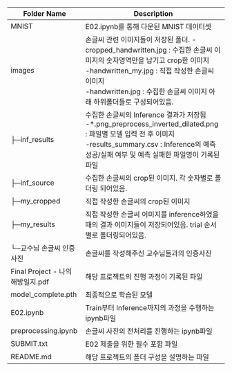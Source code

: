 | Folder Name| Description|
|-----------------------------------|-----------------------------------------------------------------------------------------------|
| MNIST                             | E02.ipynb를 통해 다운된 MNIST 데이터셋|
| images                            | 손글씨 관련 이미지들이 저장된 폴더. -cropped_handwritten.jpg : 수집한 손글씨 이미지의 숫자영역만을 남기고 crop한 이미지 <br> -handwritten_my.jpg : 직접 작성한 손글씨 이미지 <br> -handwritten.jpg : 수집한 손글씨 이미지  아래 하위폴더들로 구성되어있음. |
| ├─inf_results                     | 수집한 손글씨의 Inference 결과가 저장됨 <br> -*.png_preprocess_inverted_dilated.png : 파일별 모델 입력 전 후 이미지 <br> -results_summary.csv : Inference의 예측 성공/실패 여부 및 예측 실패한 파일명이 기록된 파일|
| ├─inf_source                      | 수집한 손글씨의 crop된 이미지. 각 숫자별로 폴더링 되어있음. |
| ├─my_cropped                      | 직접 작성한 손글씨의 crop된 이미지 |
| ├─my_results                      | 직접 작성한 손글씨 이미지를 inference하였을 때의 결과 이미지들이 저장되어있음. trial 순서별로 폴더링되어있음.|
| └─교수님 손글씨 인증사진          | 손글씨를 작성해주신 교수님들과의 인증사진|
| Final Project - 나의 해방일지.pdf | 해당 프로젝트의 진행 과정이 기록된 파일|
| model_complete.pth                | 최종적으로 학습된 모델|
| E02.ipynb                         | Train부터 Inference까지의 과정을 수행하는 ipynb파일|
| preprocessing.ipynb               | 손글씨 사진의 전처리를 진행하는 ipynb파일|
| SUBMIT.txt                        | E02 제출을 위한 필수 포함 파일|
| README.md                         | 해당 프로젝트의 폴더 구성을 설명하는 파일|
